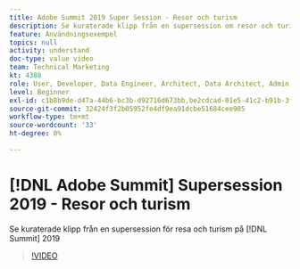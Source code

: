 ```yaml
---
title: Adobe Summit 2019 Super Session - Resor och turism
description: Se kuraterade klipp från en supersession om resor och turism på Summit 2019
feature: Användningsexempel
topics: null
activity: understand
doc-type: value video
team: Technical Marketing
kt: 4388
role: User, Developer, Data Engineer, Architect, Data Architect, Admin, Leader
level: Beginner
exl-id: c1b8b9de-d47a-44b6-bc3b-d92716d673bb,be2cdcad-01e5-41c2-b91b-3feec9d17d50,be2cdcad-01e5-41c2-b91b-3feec9d17d50,c1b8b9de-d47a-44b6-bc3b-d92716d673bb
source-git-commit: 32424f3f2b05952fe4df9ea91dcbe51684cee905
workflow-type: tm+mt
source-wordcount: '33'
ht-degree: 0%

---
```


# [!DNL Adobe Summit] Supersession 2019 - Resor och turism

Se kuraterade klipp från en supersession för resa och turism på [!DNL Summit] 2019

>[!VIDEO](https://video.tv.adobe.com/v/31442/?quality=12)

